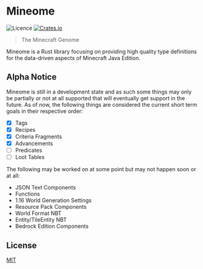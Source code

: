 # Mineome

![Licence](https://img.shields.io/crates/l/mineome)
[![Crates.io](https://img.shields.io/crates/v/mineome)](https://crates.io/crates/mineome)

> The Minecraft Genome

Mineome is a Rust library focusing on providing high quality type definitions for the data-driven aspects of Minecraft Java Edition.

## Alpha Notice

Mineome is still in a development state and as such some things may only be partially or not at all supported that will eventually get support in the future. As of now, the following things are considered the current short term goals in their respective order:

- [x] Tags
- [x] Recipes
- [x] Criteria Fragments
- [x] Advancements
- [ ] Predicates
- [ ] Loot Tables

The following may be worked on at some point but may not happen soon or at all:

- JSON Text Components
- Functions
- 1.16 World Generation Settings
- Resource Pack Components
- World Format NBT
- Entity/TileEntity NBT
- Bedrock Edition Components

## License

[MIT](https://choosealicense.com/licenses/mit/)
